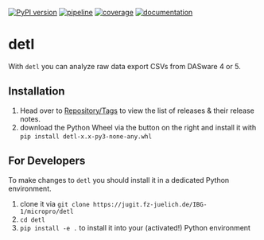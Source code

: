 [![PyPI version](https://img.shields.io/pypi/v/detl)](https://pypi.org/project/detl)
[![pipeline](https://github.com/jubiotech/detl/workflows/pipeline/badge.svg)](https://github.com/jubiotech/detl/actions)
[![coverage](https://codecov.io/gh/jubiotech/detl/branch/main/graph/badge.svg)](https://codecov.io/gh/jubiotech/detl)
[![documentation](https://readthedocs.org/projects/detl/badge/?version=latest)](https://detl.readthedocs.io/en/latest/?badge=latest)


# detl
With `detl` you can analyze raw data export CSVs from DASware 4 or 5.

## Installation
1. Head over to [Repository/Tags](https://jugit.fz-juelich.de/IBG-1/micropro/detl/tags) to view the list of releases & their release notes.
2. download the Python Wheel via the button on the right and install it with `pip install detl-x.x-py3-none-any.whl`

## For Developers
To make changes to  `detl` you should install it in a dedicated Python environment.
1. clone it via `git clone https://jugit.fz-juelich.de/IBG-1/micropro/detl`
2. `cd detl`
3. `pip install -e .` to install it into your (activated!) Python environment

